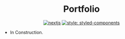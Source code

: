 <div align="center">

# Portfolio

[![nextjs](https://img.shields.io/badge/next.js-11.1.2-brightgreen)](https://github.com/vercel/next.js)
[![style: styled-components](https://img.shields.io/badge/style-%F0%9F%92%85%20styled--components-orange.svg?colorB=daa357&colorA=db748e)](https://github.com/styled-components/styled-components)

</div>

- In Construction.
